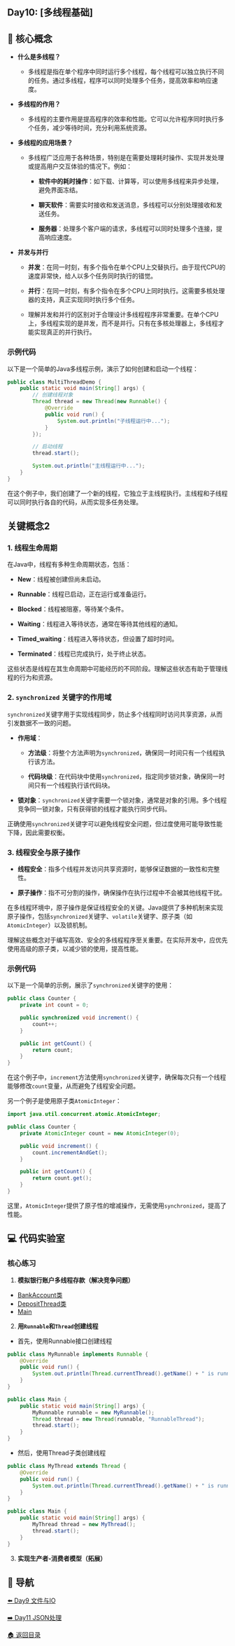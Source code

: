 ## Day10: [多线程基础]

## 🧩 核心概念

- **什么是多线程？**

    - 多线程是指在单个程序中同时运行多个线程，每个线程可以独立执行不同的任务。通过多线程，程序可以同时处理多个任务，提高效率和响应速度。

- **多线程的作用？**

    - 多线程的主要作用是提高程序的效率和性能。它可以允许程序同时执行多个任务，减少等待时间，充分利用系统资源。

- **多线程的应用场景？**

    - 多线程广泛应用于各种场景，特别是在需要处理耗时操作、实现并发处理或提高用户交互体验的情况下。例如：

        - **软件中的耗时操作**：如下载、计算等，可以使用多线程来异步处理，避免界面冻结。

        - **聊天软件**：需要实时接收和发送消息，多线程可以分别处理接收和发送任务。

        - **服务器**：处理多个客户端的请求，多线程可以同时处理多个连接，提高响应速度。

- **并发与并行**

    - **并发**：在同一时刻，有多个指令在单个CPU上交替执行。由于现代CPU的速度非常快，给人以多个任务同时执行的错觉。

    - **并行**：在同一时刻，有多个指令在多个CPU上同时执行。这需要多核处理器的支持，真正实现同时执行多个任务。

    - 理解并发和并行的区别对于合理设计多线程程序非常重要。在单个CPU上，多线程实现的是并发，而不是并行。只有在多核处理器上，多线程才能实现真正的并行执行。

### 示例代码

以下是一个简单的Java多线程示例，演示了如何创建和启动一个线程：

```java
public class MultiThreadDemo {
    public static void main(String[] args) {
        // 创建线程对象
        Thread thread = new Thread(new Runnable() {
            @Override
            public void run() {
                System.out.println("子线程运行中...");
            }
        });

        // 启动线程
        thread.start();

        System.out.println("主线程运行中...");
    }
}
```

在这个例子中，我们创建了一个新的线程，它独立于主线程执行。主线程和子线程可以同时执行各自的代码，从而实现多任务处理。

## 关键概念2

### 1. 线程生命周期

在Java中，线程有多种生命周期状态，包括：

- **New**：线程被创建但尚未启动。

- **Runnable**：线程已启动，正在运行或准备运行。

- **Blocked**：线程被阻塞，等待某个条件。

- **Waiting**：线程进入等待状态，通常在等待其他线程的通知。

- **Timed_waiting**：线程进入等待状态，但设置了超时时间。

- **Terminated**：线程已完成执行，处于终止状态。

这些状态是线程在其生命周期中可能经历的不同阶段。理解这些状态有助于管理线程的行为和资源。

### 2. `synchronized` 关键字的作用域

`synchronized`关键字用于实现线程同步，防止多个线程同时访问共享资源，从而引发数据不一致的问题。

- **作用域**：

    - **方法级**：将整个方法声明为`synchronized`，确保同一时间只有一个线程执行该方法。

    - **代码块级**：在代码块中使用`synchronized`，指定同步锁对象，确保同一时间只有一个线程执行该代码块。

- **锁对象**：`synchronized`关键字需要一个锁对象，通常是对象的引用。多个线程竞争同一锁对象，只有获得锁的线程才能执行同步代码。

正确使用`synchronized`关键字可以避免线程安全问题，但过度使用可能导致性能下降，因此需要权衡。

### 3. 线程安全与原子操作

- **线程安全**：指多个线程并发访问共享资源时，能够保证数据的一致性和完整性。

- **原子操作**：指不可分割的操作，确保操作在执行过程中不会被其他线程干扰。

在多线程环境中，原子操作是保证线程安全的关键。Java提供了多种机制来实现原子操作，包括`synchronized`关键字、`volatile`关键字、原子类（如`AtomicInteger`）以及锁机制。

理解这些概念对于编写高效、安全的多线程程序至关重要。在实际开发中，应优先使用高级的原子类，以减少锁的使用，提高性能。

### 示例代码

以下是一个简单的示例，展示了`synchronized`关键字的使用：

```java
public class Counter {
    private int count = 0;

    public synchronized void increment() {
        count++;
    }

    public int getCount() {
        return count;
    }
}
```

在这个例子中，`increment`方法使用`synchronized`关键字，确保每次只有一个线程能够修改`count`变量，从而避免了线程安全问题。

另一个例子是使用原子类`AtomicInteger`：

```java
import java.util.concurrent.atomic.AtomicInteger;

public class Counter {
    private AtomicInteger count = new AtomicInteger(0);

    public void increment() {
        count.incrementAndGet();
    }

    public int getCount() {
        return count.get();
    }
}
```

这里，`AtomicInteger`提供了原子性的增减操作，无需使用`synchronized`，提高了性能。

## 💻 代码实验室

### 核心练习

1. **模拟银行账户多线程存款（解决竞争问题）**
- [BankAccount类](./src/main/java/com/lyh/day10/Model/BankAccount.java)
- [DepositThread类](./src/main/java/com/lyh/day10/Model/DepositThread.java)
- [Main](./src/main/java/com/lyh/day10/Main.java)
2. **用`Runnable`和`Thread`创建线程**
- 首先，使用Runnable接口创建线程
```java
public class MyRunnable implements Runnable {
    @Override
    public void run() {
        System.out.println(Thread.currentThread().getName() + " is running.");
    }
}

public class Main {
    public static void main(String[] args) {
        MyRunnable runnable = new MyRunnable();
        Thread thread = new Thread(runnable, "RunnableThread");
        thread.start();
    }
}

```
- 然后，使用Thread子类创建线程
```java
public class MyThread extends Thread {
    @Override
    public void run() {
        System.out.println(Thread.currentThread().getName() + " is running.");
    }
}

public class Main {
    public static void main(String[] args) {
        MyThread thread = new MyThread();
        thread.start();
    }
}

```
3. **实现生产者-消费者模型（拓展）**

## 🧭 导航

[⬅️ Day9 文件与IO](./day9.md)

[➡️ Day11 JSON处理](./day11.md)

[🏠 返回目录](../../README.md)

